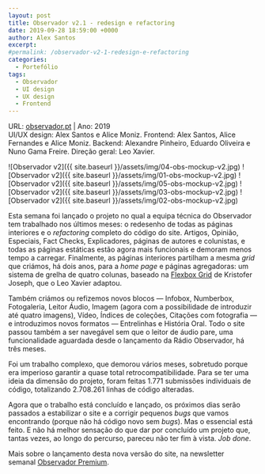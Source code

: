 ```yaml
---
layout: post
title: Observador v2.1 - redesign e refactoring
date: 2019-09-28 18:59:00 +0000
author: Alex Santos
excerpt:
#permalink: /observador-v2-1-redesign-e-refactoring
categories:
  - Portefólio
tags:
  - Observador
  - UI design
  - UX design
  - Frontend
---
```

<p>URL: <a href="http://observador.pt" target="_blank">observador.pt</a> | Ano: 2019<br>
UI/UX design: Alex Santos e Alice Moniz. Frontend: Alex Santos, Alice Fernandes e Alice Moniz. Backend: Alexandre Pinheiro, Eduardo Oliveira e Nuno Gama Freire. Direção geral: Leo Xavier.</p>

![Observador v2]({{ site.baseurl }}/assets/img/04-obs-mockup-v2.jpg)
![Observador v2]({{ site.baseurl }}/assets/img/01-obs-mockup-v2.jpg)
![Observador v2]({{ site.baseurl }}/assets/img/05-obs-mockup-v2.jpg)
![Observador v2]({{ site.baseurl }}/assets/img/03-obs-mockup-v2.jpg)
![Observador v2]({{ site.baseurl }}/assets/img/02-obs-mockup-v2.jpg)

Esta semana foi lançado o projeto no qual a equipa técnica do Observador tem trabalhado nos últimos meses: o redesenho de todas as páginas interiores e o <em>refactoring</em> completo do código do site. Artigos, Opinião, Especiais, Fact Checks, Explicadores, páginas de autores e colunistas, e todas as páginas estáticas estão agora mais funcionais e demoram menos tempo a carregar. Finalmente, as páginas interiores partilham a mesma <em>grid</em> que criámos, há dois anos, para a <em>home page</em> e páginas agregadoras: um sistema de grelha de quatro colunas, baseado na <a href="http://flexboxgrid.com/" target="_blank" rel="noopener">Flexbox Grid</a> de Kristofer Joseph, que o Leo Xavier adaptou.

Também criámos ou refizemos novos blocos — Infobox, Numberbox, Fotogaleria, Leitor Áudio, Imagem (agora com a possibilidade de introduzir até quatro imagens), Vídeo, Índices de coleções, Citações com fotografia — e introduzimos novos formatos — Entrelinhas e História Oral. Todo o site passou também a ser navegável sem que o leitor de áudio pare, uma funcionalidade aguardada desde o lançamento da Rádio Observador, há três meses.

Foi um trabalho complexo, que demorou vários meses, sobretudo porque era imperioso garantir a quase total retrocompatibilidade. Para se ter uma ideia da dimensão do projeto, foram feitas 1.771 submissões individuais de código, totalizando 2.708.261 linhas de código alteradas.

Agora que o trabalho está concluído e lançado, os próximos dias serão passados a estabilizar o site e a corrigir pequenos <em>bugs</em> que vamos encontrando (porque não há código novo sem <em>bugs</em>). Mas o essencial está feito. E não há melhor sensação do que dar por concluído um projeto que, tantas vezes, ao longo do percurso, pareceu não ter fim à vista. <em>Job done</em>.

Mais sobre o lançamento desta nova versão do site, na newsletter semanal <a href="https://mailchi.mp/de7ba39604d3/j-nasceu-a-nova-revista-de-lifestyle-do-observador-534969" target="_blank" rel="noopener">Observador Premium</a>.